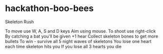 # hackathon-boo-bees 
Skeleton Rush

To move use W, A, S and D keys
Aim using mouse. To shoot use right-click
By catching a bat you'll be given +1 hear
Collect skeleton bones to get more bullets
To win - survive all 5 night waves of skeletons
You lose one heart each time skeleton hits you
If you lose all 3 hearts you die
